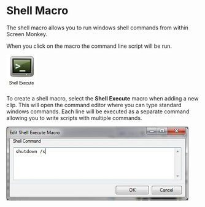# Shell Macro

The shell macro allows you to run windows shell commands from within Screen Monkey.

When you click on the macro the command line script will be run.

<p class="hcp2"><img alt="" src="../../images/img_44.jpg" border="0" class="hcp3"></p>

To create a shell macro, select the <span style="font-weight: bold;">Shell 
 Execute</span> macro when adding a new clip. This will open the command 
 editor where you can type standard windows commands. Each line will be 
 executed as a separate command allowing you to write scripts with multiple 
 commands.</p>
 
<p class="hcp2"><img alt="" src="../../images/img_45.jpg" border="0" class="hcp3"></p>
